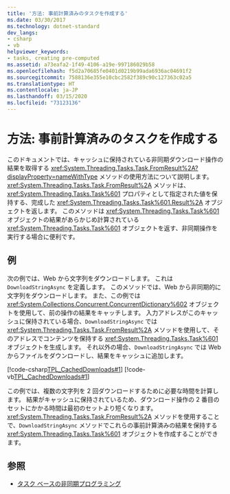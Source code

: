 ```yaml
---
title: '方法: 事前計算済みのタスクを作成する'
ms.date: 03/30/2017
ms.technology: dotnet-standard
dev_langs:
- csharp
- vb
helpviewer_keywords:
- tasks, creating pre-computed
ms.assetid: a73eafa2-1f49-4106-a19e-997186029b58
ms.openlocfilehash: f5d2a70685fe0401d0219b99ada6936ac04691f2
ms.sourcegitcommit: 7588136e355e10cbc2582f389c90c127363c02a5
ms.translationtype: HT
ms.contentlocale: ja-JP
ms.lasthandoff: 03/15/2020
ms.locfileid: "73123136"
---
```

# <a name="how-to-create-pre-computed-tasks"></a>方法: 事前計算済みのタスクを作成する
このドキュメントでは、キャッシュに保持されている非同期ダウンロード操作の結果を取得する <xref:System.Threading.Tasks.Task.FromResult%2A?displayProperty=nameWithType> メソッドの使用方法について説明します。 <xref:System.Threading.Tasks.Task.FromResult%2A> メソッドは、<xref:System.Threading.Tasks.Task%601> プロパティとして指定された値を保持する、完成した <xref:System.Threading.Tasks.Task%601.Result%2A> オブジェクトを返します。 このメソッドは <xref:System.Threading.Tasks.Task%601> オブジェクトの結果があらかじめ計算されている <xref:System.Threading.Tasks.Task%601> オブジェクトを返す、非同期操作を実行する場合に便利です。  
  
## <a name="example"></a>例  
 次の例では、Web から文字列をダウンロードします。 これは `DownloadStringAsync` を定義します。 このメソッドでは、Web から非同期的に文字列をダウンロードします。 また、この例では <xref:System.Collections.Concurrent.ConcurrentDictionary%602> オブジェクトを使用して、前の操作の結果をキャッチします。 入力アドレスがこのキャッシュに保持されている場合、`DownloadStringAsync` では <xref:System.Threading.Tasks.Task.FromResult%2A> メソッドを使用して、そのアドレスでコンテンツを保持する <xref:System.Threading.Tasks.Task%601> オブジェクトを生成します。 それ以外の場合、`DownloadStringAsync` では Web からファイルをダウンロードし、結果をキャッシュに追加します。  
  
 [!code-csharp[TPL_CachedDownloads#1](../../../samples/snippets/csharp/VS_Snippets_Misc/tpl_cacheddownloads/cs/cacheddownloads.cs#1)]
 [!code-vb[TPL_CachedDownloads#1](../../../samples/snippets/visualbasic/VS_Snippets_Misc/tpl_cacheddownloads/vb/cacheddownloads.vb#1)]  
  
 この例では、複数の文字列を 2 回ダウンロードするために必要な時間を計算します。 結果がキャッシュに保持されているため、ダウンロード操作の 2 番目のセットにかかる時間は最初のセットより短くなります。 <xref:System.Threading.Tasks.Task.FromResult%2A> メソッドを使用することで、`DownloadStringAsync` メソッドでこれらの事前計算済みの結果を保持する <xref:System.Threading.Tasks.Task%601> オブジェクトを作成することができます。  
  
## <a name="see-also"></a>参照

- [タスク ベースの非同期プログラミング](../../../docs/standard/parallel-programming/task-based-asynchronous-programming.md)
